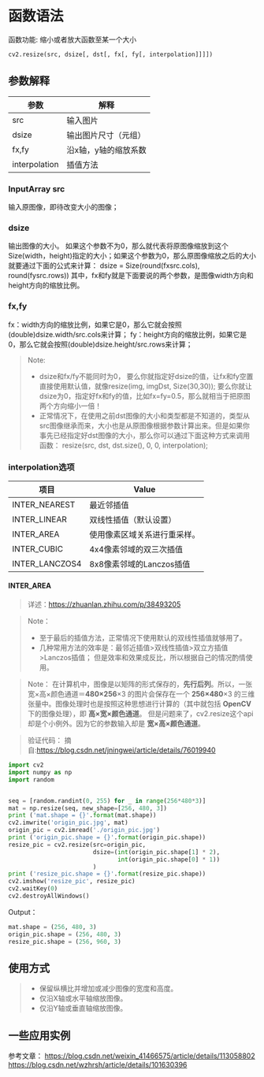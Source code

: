 ﻿# 函数语法
函数功能: 缩小或者放大函数至某一个大小
```python
cv2.resize(src, dsize[, dst[, fx[, fy[, interpolation]]]])
```
## 参数解释
参数     | 解释
-------- | -----
src  | 输入图片
dsize | 输出图片尺寸（元组）
fx,fy  | 沿x轴，y轴的缩放系数
interpolation  | 插值方法

### InputArray src
输入原图像，即待改变大小的图像；
### dsize
输出图像的大小。
如果这个参数不为0，那么就代表将原图像缩放到这个Size(width，height)指定的大小；如果这个参数为0，那么原图像缩放之后的大小就要通过下面的公式来计算：
dsize = Size(round(fxsrc.cols), round(fysrc.rows))
其中，fx和fy就是下面要说的两个参数，是图像width方向和height方向的缩放比例。
### fx,fy
fx：width方向的缩放比例，如果它是0，那么它就会按照(double)dsize.width/src.cols来计算；
fy：height方向的缩放比例，如果它是0，那么它就会按照(double)dsize.height/src.rows来计算；

>Note:
>- dsize和fx/fy不能同时为0，
要么你就指定好dsize的值，让fx和fy空置直接使用默认值，就像resize(img, imgDst, Size(30,30));
要么你就让dsize为0，指定好fx和fy的值，比如fx=fy=0.5，那么就相当于把原图两个方向缩小一倍！
>- 正常情况下，在使用之前dst图像的大小和类型都是不知道的，类型从src图像继承而来，大小也是从原图像根据参数计算出来。但是如果你事先已经指定好dst图像的大小，那么你可以通过下面这种方式来调用函数：
resize(src, dst, dst.size(), 0, 0, interpolation);

### interpolation选项
项目     | Value
-------- | -----
INTER_NEAREST  | 最近邻插值
INTER_LINEAR  | 双线性插值（默认设置）
INTER_AREA  | 使用像素区域关系进行重采样。
INTER_CUBIC  | 4x4像素邻域的双三次插值
INTER_LANCZOS4  | 8x8像素邻域的Lanczos插值

#### INTER_AREA 
>详述：https://zhuanlan.zhihu.com/p/38493205


>Note：
>- 至于最后的插值方法，正常情况下使用默认的双线性插值就够用了。
>- 几种常用方法的效率是：最邻近插值>双线性插值>双立方插值>Lanczos插值；
但是效率和效果成反比，所以根据自己的情况酌情使用。


>Note：
>		在计算机中，图像是以矩阵的形式保存的，**先行后列**。所以，一张 宽×高×颜色通道＝**480×256**×3 的图片会保存在一个 **256×480**×3 的三维张量中。图像处理时也是按照这种思想进行计算的（其中就包括 **OpenCV** 下的图像处理），即 **高×宽×颜色通道**。
		但是问题来了，cv2.resize这个api却是个小例外。因为它的参数输入却是 **宽×高×颜色通道**。


>验证代码：
>摘自:https://blog.csdn.net/jningwei/article/details/76019940
```python
import cv2
import numpy as np
import random


seq = [random.randint(0, 255) for _ in range(256*480*3)]
mat = np.resize(seq, new_shape=[256, 480, 3])
print ('mat.shape = {}'.format(mat.shape))
cv2.imwrite('origin_pic.jpg', mat)
origin_pic = cv2.imread('./origin_pic.jpg')
print ('origin_pic.shape = {}'.format(origin_pic.shape))
resize_pic = cv2.resize(src=origin_pic,
                        dsize=(int(origin_pic.shape[1] * 2),
                               int(origin_pic.shape[0] * 1))
                        )
print ('resize_pic.shape = {}'.format(resize_pic.shape))
cv2.imshow('resize_pic', resize_pic)
cv2.waitKey(0)
cv2.destroyAllWindows()
```
Output：
```python
mat.shape = (256, 480, 3)
origin_pic.shape = (256, 480, 3)
resize_pic.shape = (256, 960, 3)
```

## 使用方式
>- 保留纵横比并增加或减少图像的宽度和高度。
>- 仅沿X轴或水平轴缩放图像。
>- 仅沿Y轴或垂直轴缩放图像。


## 一些应用实例


参考文章：
https://blog.csdn.net/weixin_41466575/article/details/113058802
https://blog.csdn.net/wzhrsh/article/details/101630396
